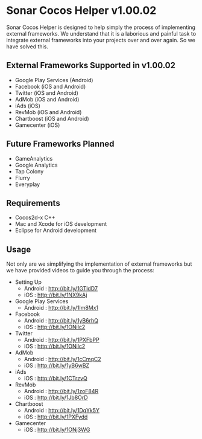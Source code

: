 # Sonar Cocos Helper v1.00.02

Sonar Cocos Helper is designed to help simply the process of implementing external frameworks. We understand that it is a laborious and painful task to integrate external frameworks into your projects over and over again. So we have solved this.

External Frameworks Supported in v1.00.02
------------------------------------------
* Google Play Services (Android)<br />
* Facebook (iOS and Android)<br />
* Twitter (iOS and Android)<br />
* AdMob (iOS and Android)<br />
* iAds (iOS)<br />
* RevMob (iOS and Android)<br />
* Chartboost (iOS and Android)<br />
* Gamecenter (iOS)<br />

Future Frameworks Planned
------------------------------------------
* GameAnalytics<br />
* Google Analytics<br />
* Tap Colony<br />
* Flurry<br />
* Everyplay<br />

Requirements
------------------------------------------
* Cocos2d-x C++
* Mac and Xcode for iOS development
* Eclipse for Android development

Usage
------------------------------------------
Not only are we simplifying the implementation of external frameworks but we have provided videos to guide you through the process:<br />
* Setting Up<br />
	- Android : http://bit.ly/1GTldD7<br />
	- iOS : http://bit.ly/1NX9kAj<br />
* Google Play Services<br />
	- Android : http://bit.ly/1Im8Mx1<br />
* Facebook<br />
	- Android : http://bit.ly/1yB6rhQ<br />
	- iOS : http://bit.ly/1ONilc2<br />
* Twitter<br />
	- Android : http://bit.ly/1PXFbPP<br />
	- iOS : http://bit.ly/1ONilc2<br />
* AdMob<br />
	- Android : http://bit.ly/1cCmqC2<br />
	- iOS : http://bit.ly/1yB6wBZ<br />
* iAds<br />
	- iOS : http://bit.ly/1CTrzvQ<br />
* RevMob<br />
	- Android : http://bit.ly/1zoF84R<br />
	- iOS : http://bit.ly/1Jb8OrD<br />
* Chartboost<br />
	- Android : http://bit.ly/1DqYk5Y<br />
	- iOS : http://bit.ly/1PXFydd<br />
* Gamecenter<br />
	- iOS : http://bit.ly/1ONj3WG<br />
